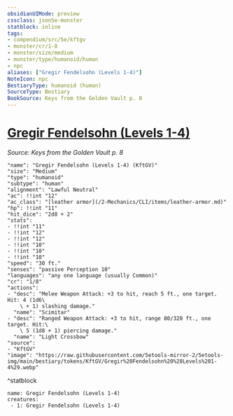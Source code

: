 ```yaml
---
obsidianUIMode: preview
cssclass: json5e-monster
statblock: inline
tags:
- compendium/src/5e/kftgv
- monster/cr/1-8
- monster/size/medium
- monster/type/humanoid/human
- npc
aliases: ["Gregir Fendelsohn (Levels 1-4)"]
NoteIcon: npc
BestiaryType: humanoid (human)
SourceType: Bestiary
BookSource: Keys from the Golden Vault p. 8
---
```

# [Gregir Fendelsohn (Levels 1-4)](2-Mechanics/CLI/bestiary/npc/gregir-fendelsohn-levels-1-4-kftgv.md)
*Source: Keys from the Golden Vault p. 8*  

```statblock
"name": "Gregir Fendelsohn (Levels 1-4) (KftGV)"
"size": "Medium"
"type": "humanoid"
"subtype": "human"
"alignment": "Lawful Neutral"
"ac": !!int "12"
"ac_class": "[leather armor](/2-Mechanics/CLI/items/leather-armor.md)"
"hp": !!int "11"
"hit_dice": "2d8 + 2"
"stats":
- !!int "11"
- !!int "12"
- !!int "12"
- !!int "10"
- !!int "10"
- !!int "10"
"speed": "30 ft."
"senses": "passive Perception 10"
"languages": "any one language (usually Common)"
"cr": "1/8"
"actions":
- "desc": "Melee Weapon Attack: +3 to hit, reach 5 ft., one target. Hit: 4 (1d6\
    \ + 1) slashing damage."
  "name": "Scimitar"
- "desc": "Ranged Weapon Attack: +3 to hit, range 80/320 ft., one target. Hit:\
    \ 5 (1d8 + 1) piercing damage."
  "name": "Light Crossbow"
"source":
- "KftGV"
"image": "https://raw.githubusercontent.com/5etools-mirror-2/5etools-img/main/bestiary/tokens/KftGV/Gregir%20Fendelsohn%20%28Levels%201-4%29.webp"
```
^statblock

```encounter-table
name: Gregir Fendelsohn (Levels 1-4)
creatures:
 - 1: Gregir Fendelsohn (Levels 1-4)
```